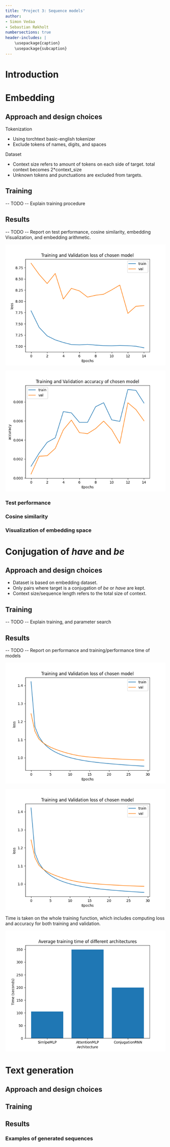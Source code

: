 ```yaml
---
title: 'Project 3: Sequence models'
author:
- Simon Vedaa
- Sebastian Røkholt
numbersections: true
header-includes: |
    \usepackage{caption}
    \usepackage{subcaption}
---
```


# Introduction

# Embedding

## Approach and design choices

Tokenization

- Using torchtext basic-english tokenizer
- Exclude tokens of names, digits, and spaces


Dataset

- Context size refers to amount of tokens on each side of target.
    total context becomes 2*context_size
- Unknown tokens and punctuations are excluded from targets.

## Training

-- TODO --
Explain training procedure

## Results 

-- TODO --
Report on test performance, cosine similarity, embedding Visualization, and embedding arithmetic.

![Training and validation loss of selected CBOW model](images/embedding_loss.png)

![Training and validation accuracy of selected CBOW model](images/embedding_accuracy.png)

### Test performance

### Cosine similarity

### Visualization of embedding space

# Conjugation of _have_ and _be_

## Approach and design choices

- Dataset is based on embedding dataset. 
- Only pairs where target is a conjugation of _be_ or _have_ are kept.
- Context size/sequence length refers to the total size of context.

## Training

-- TODO -- 
Explain training, and parameter search

## Results

-- TODO -- 
Report on performance and training/performance time of models

![Training and validation loss of selected model](images/conjugation_loss.png)

![Training and validation accuracy of selected model](images/conjugation_loss.png)

Time is taken on the whole training function,
which includes computing loss and accuracy for both training and validation.

![Average training times for architectures](images/conjugation_training_times.png)

# Text generation

## Approach and design choices

## Training

## Results

### Examples of generated sequences


